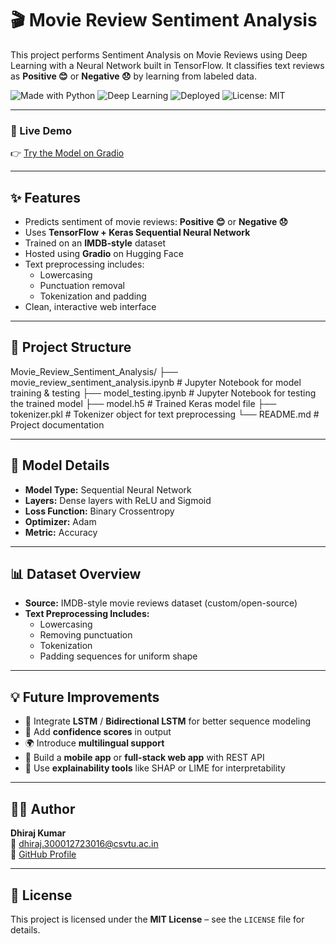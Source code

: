 # 🎬 Movie Review Sentiment Analysis

This project performs Sentiment Analysis on Movie Reviews using Deep Learning with a Neural Network built in TensorFlow. It classifies text reviews as **Positive 😊** or **Negative 😞** by learning from labeled data.

![Made with Python](https://img.shields.io/badge/Made%20with-Python-blue)
![Deep Learning](https://img.shields.io/badge/Deep%20Learning-TensorFlow-yellow)
![Deployed](https://img.shields.io/badge/Deployed-Gradio-orange)
![License: MIT](https://img.shields.io/badge/License-MIT-green)

---

### 🔗 Live Demo
👉 [Try the Model on Gradio](https://6f551d04667e273e96.gradio.live)

---

## ✨ Features

- Predicts sentiment of movie reviews: **Positive 😊** or **Negative 😞**
- Uses **TensorFlow + Keras Sequential Neural Network**
- Trained on an **IMDB-style** dataset
- Hosted using **Gradio** on Hugging Face
- Text preprocessing includes:
  - Lowercasing
  - Punctuation removal
  - Tokenization and padding
- Clean, interactive web interface

---

## 📁 Project Structure

Movie_Review_Sentiment_Analysis/
├── movie_review_sentiment_analysis.ipynb  # Jupyter Notebook for model training & testing
├── model_testing.ipynb                     # Jupyter Notebook for testing the trained model
├── model.h5                               # Trained Keras model file
├── tokenizer.pkl                         # Tokenizer object for text preprocessing
└── README.md                             # Project documentation




---

## 🧠 Model Details

- **Model Type:** Sequential Neural Network  
- **Layers:** Dense layers with ReLU and Sigmoid  
- **Loss Function:** Binary Crossentropy  
- **Optimizer:** Adam  
- **Metric:** Accuracy  

---

## 📊 Dataset Overview

- **Source:** IMDB-style movie reviews dataset (custom/open-source)
- **Text Preprocessing Includes:**
  - Lowercasing
  - Removing punctuation
  - Tokenization
  - Padding sequences for uniform shape

---

## 💡 Future Improvements

- 🔁 Integrate **LSTM** / **Bidirectional LSTM** for better sequence modeling
- 🧠 Add **confidence scores** in output
- 🌍 Introduce **multilingual support**
- 📱 Build a **mobile app** or **full-stack web app** with REST API
- 🧪 Use **explainability tools** like SHAP or LIME for interpretability

---

## 👨‍💻 Author

**Dhiraj Kumar**  
📧 dhiraj.300012723016@csvtu.ac.in  
🔗 [GitHub Profile](https://github.com/Dhirajgupta440)

---

## 📄 License

This project is licensed under the **MIT License** – see the `LICENSE` file for details.
